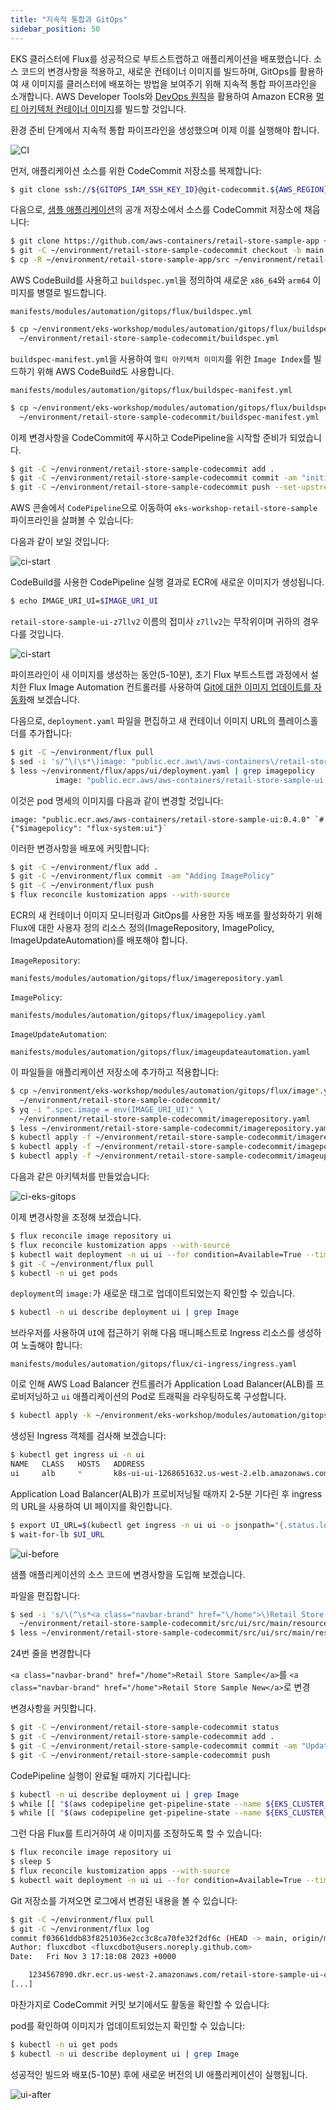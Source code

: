 ```yaml
---
title: "지속적 통합과 GitOps"
sidebar_position: 50
---
```


EKS 클러스터에 Flux를 성공적으로 부트스트랩하고 애플리케이션을 배포했습니다. 소스 코드의 변경사항을 적용하고, 새로운 컨테이너 이미지를 빌드하며, GitOps를 활용하여 새 이미지를 클러스터에 배포하는 방법을 보여주기 위해 지속적 통합 파이프라인을 소개합니다. AWS Developer Tools와 [DevOps 원칙](https://aws.amazon.com/devops/what-is-devops/)을 활용하여 Amazon ECR용 [멀티 아키텍처 컨테이너 이미지](https://aws.amazon.com/blogs/containers/introducing-multi-architecture-container-images-for-amazon-ecr/)를 빌드할 것입니다.

환경 준비 단계에서 지속적 통합 파이프라인을 생성했으며 이제 이를 실행해야 합니다.

![CI](assets/ci-multi-arch.webp)

먼저, 애플리케이션 소스를 위한 CodeCommit 저장소를 복제합니다:

```bash
$ git clone ssh://${GITOPS_IAM_SSH_KEY_ID}@git-codecommit.${AWS_REGION}.amazonaws.com/v1/repos/${EKS_CLUSTER_NAME}-retail-store-sample ~/environment/retail-store-sample-codecommit
```

다음으로, [샘플 애플리케이션](https://github.com/aws-containers/retail-store-sample-app)의 공개 저장소에서 소스를 CodeCommit 저장소에 채웁니다:

```bash
$ git clone https://github.com/aws-containers/retail-store-sample-app ~/environment/retail-store-sample-app
$ git -C ~/environment/retail-store-sample-codecommit checkout -b main
$ cp -R ~/environment/retail-store-sample-app/src ~/environment/retail-store-sample-codecommit
```

AWS CodeBuild를 사용하고 `buildspec.yml`을 정의하여 새로운 `x86_64`와 `arm64` 이미지를 병렬로 빌드합니다.

```file
manifests/modules/automation/gitops/flux/buildspec.yml
```

```bash
$ cp ~/environment/eks-workshop/modules/automation/gitops/flux/buildspec.yml \
  ~/environment/retail-store-sample-codecommit/buildspec.yml
```

`buildspec-manifest.yml`을 사용하여 `멀티 아키텍처 이미지`를 위한 `Image Index`를 빌드하기 위해 AWS CodeBuild도 사용합니다.

```file
manifests/modules/automation/gitops/flux/buildspec-manifest.yml
```

```bash
$ cp ~/environment/eks-workshop/modules/automation/gitops/flux/buildspec-manifest.yml \
  ~/environment/retail-store-sample-codecommit/buildspec-manifest.yml
```

이제 변경사항을 CodeCommit에 푸시하고 CodePipeline을 시작할 준비가 되었습니다.

```bash
$ git -C ~/environment/retail-store-sample-codecommit add .
$ git -C ~/environment/retail-store-sample-codecommit commit -am "initial commit"
$ git -C ~/environment/retail-store-sample-codecommit push --set-upstream origin main
```

AWS 콘솔에서 `CodePipeline`으로 이동하여 `eks-workshop-retail-store-sample` 파이프라인을 살펴볼 수 있습니다:

<ConsoleButton url="https://console.aws.amazon.com/codesuite/codepipeline/pipelines/eks-workshop-retail-store-sample/view" service="codepipeline" label="CodePipeline 콘솔 열기"/>

다음과 같이 보일 것입니다:

![ci-start](assets/ci-start.webp)

CodeBuild를 사용한 CodePipeline 실행 결과로 ECR에 새로운 이미지가 생성됩니다.

```bash
$ echo IMAGE_URI_UI=$IMAGE_URI_UI
```

`retail-store-sample-ui-z7llv2` 이름의 접미사 `z7llv2`는 무작위이며 귀하의 경우 다를 것입니다.

![ci-start](assets/ecr.webp)

파이프라인이 새 이미지를 생성하는 동안(5-10분), 초기 Flux 부트스트랩 과정에서 설치한 Flux Image Automation 컨트롤러를 사용하여 [Git에 대한 이미지 업데이트를 자동화](https://fluxcd.io/flux/guides/image-update/)해 보겠습니다.

다음으로, `deployment.yaml` 파일을 편집하고 새 컨테이너 이미지 URL의 플레이스홀더를 추가합니다:

```bash
$ git -C ~/environment/flux pull
$ sed -i 's/^\(\s*\)image: "public.ecr.aws\/aws-containers\/retail-store-sample-ui:0.4.0"/\1image: "public.ecr.aws\/aws-containers\/retail-store-sample-ui:0.4.0" # {"$imagepolicy": "flux-system:ui"}/' ~/environment/flux/apps/ui/deployment.yaml
$ less ~/environment/flux/apps/ui/deployment.yaml | grep imagepolicy
          image: "public.ecr.aws/aws-containers/retail-store-sample-ui:0.4.0" # {"$imagepolicy": "flux-system:ui"}
```

이것은 pod 명세의 이미지를 다음과 같이 변경할 것입니다:

```text
image: "public.ecr.aws/aws-containers/retail-store-sample-ui:0.4.0" `# {"$imagepolicy": "flux-system:ui"}`
```

이러한 변경사항을 배포에 커밋합니다:

```bash
$ git -C ~/environment/flux add .
$ git -C ~/environment/flux commit -am "Adding ImagePolicy"
$ git -C ~/environment/flux push
$ flux reconcile kustomization apps --with-source
```

ECR의 새 컨테이너 이미지 모니터링과 GitOps를 사용한 자동 배포를 활성화하기 위해 Flux에 대한 사용자 정의 리소스 정의(ImageRepository, ImagePolicy, ImageUpdateAutomation)를 배포해야 합니다.

`ImageRepository`:

```file
manifests/modules/automation/gitops/flux/imagerepository.yaml
```

`ImagePolicy`:

```file
manifests/modules/automation/gitops/flux/imagepolicy.yaml
```

`ImageUpdateAutomation`:

```file
manifests/modules/automation/gitops/flux/imageupdateautomation.yaml
```

이 파일들을 애플리케이션 저장소에 추가하고 적용합니다:

```bash
$ cp ~/environment/eks-workshop/modules/automation/gitops/flux/image*.yaml \
  ~/environment/retail-store-sample-codecommit/
$ yq -i ".spec.image = env(IMAGE_URI_UI)" \
  ~/environment/retail-store-sample-codecommit/imagerepository.yaml
$ less ~/environment/retail-store-sample-codecommit/imagerepository.yaml | grep image:
$ kubectl apply -f ~/environment/retail-store-sample-codecommit/imagerepository.yaml
$ kubectl apply -f ~/environment/retail-store-sample-codecommit/imagepolicy.yaml
$ kubectl apply -f ~/environment/retail-store-sample-codecommit/imageupdateautomation.yaml
```

다음과 같은 아키텍처를 만들었습니다:

![ci-eks-gitops](assets/ci-eks-gitops.webp)

이제 변경사항을 조정해 보겠습니다.

```bash
$ flux reconcile image repository ui
$ flux reconcile kustomization apps --with-source
$ kubectl wait deployment -n ui ui --for condition=Available=True --timeout=120s
$ git -C ~/environment/flux pull
$ kubectl -n ui get pods
```

`deployment`의 `image:`가 새로운 태그로 업데이트되었는지 확인할 수 있습니다.

```bash
$ kubectl -n ui describe deployment ui | grep Image
```

브라우저를 사용하여 `UI`에 접근하기 위해 다음 매니페스트로 Ingress 리소스를 생성하여 노출해야 합니다:

```file
manifests/modules/automation/gitops/flux/ci-ingress/ingress.yaml
```

이로 인해 AWS Load Balancer 컨트롤러가 Application Load Balancer(ALB)를 프로비저닝하고 `ui` 애플리케이션의 Pod로 트래픽을 라우팅하도록 구성합니다.

```bash timeout=180 wait=10
$ kubectl apply -k ~/environment/eks-workshop/modules/automation/gitops/flux/ci-ingress
```

생성된 Ingress 객체를 검사해 보겠습니다:

```bash
$ kubectl get ingress ui -n ui
NAME   CLASS   HOSTS   ADDRESS                                            PORTS   AGE
ui     alb     *       k8s-ui-ui-1268651632.us-west-2.elb.amazonaws.com   80      15s
```

Application Load Balancer(ALB)가 프로비저닝될 때까지 2-5분 기다린 후 ingress의 URL을 사용하여 UI 페이지를 확인합니다.

```bash timeout=300
$ export UI_URL=$(kubectl get ingress -n ui ui -o jsonpath="{.status.loadBalancer.ingress[*].hostname}{'\n'}")
$ wait-for-lb $UI_URL
```

![ui-before](assets/ui-before.webp)

샘플 애플리케이션의 소스 코드에 변경사항을 도입해 보겠습니다.

파일을 편집합니다:

```bash
$ sed -i 's/\(^\s*<a class="navbar-brand" href="\/home">\)Retail Store Sample/\1Retail Store Sample New/' \
  ~/environment/retail-store-sample-codecommit/src/ui/src/main/resources/templates/fragments/layout.html
$ less ~/environment/retail-store-sample-codecommit/src/ui/src/main/resources/templates/fragments/layout.html | grep New
```

24번 줄을 변경합니다

`<a class="navbar-brand" href="/home">Retail Store Sample</a>`를 `<a class="navbar-brand" href="/home">Retail Store Sample New</a>`로 변경

변경사항을 커밋합니다.

```bash wait=30
$ git -C ~/environment/retail-store-sample-codecommit status
$ git -C ~/environment/retail-store-sample-codecommit add .
$ git -C ~/environment/retail-store-sample-codecommit commit -am "Update UI src"
$ git -C ~/environment/retail-store-sample-codecommit push
```

CodePipeline 실행이 완료될 때까지 기다립니다:

```bash timeout=900 wait=30
$ kubectl -n ui describe deployment ui | grep Image
$ while [[ "$(aws codepipeline get-pipeline-state --name ${EKS_CLUSTER_NAME}-retail-store-sample --query 'stageStates[1].actionStates[0].latestExecution.status' --output text)" != "InProgress" ]]; do echo "Waiting for pipeline to start ..."; sleep 10; done && echo "Pipeline started."
$ while [[ "$(aws codepipeline get-pipeline-state --name ${EKS_CLUSTER_NAME}-retail-store-sample --query 'stageStates[1].actionStates[2].latestExecution.status' --output text)" != "Succeeded" ]]; do echo "Waiting for pipeline to reach 'Succeeded' state ..."; sleep 10; done && echo "Pipeline has reached the 'Succeeded' state."
```

그런 다음 Flux를 트리거하여 새 이미지를 조정하도록 할 수 있습니다:

```bash
$ flux reconcile image repository ui
$ sleep 5
$ flux reconcile kustomization apps --with-source
$ kubectl wait deployment -n ui ui --for condition=Available=True --timeout=120s
```

Git 저장소를 가져오면 로그에서 변경된 내용을 볼 수 있습니다:

```bash
$ git -C ~/environment/flux pull
$ git -C ~/environment/flux log
commit f03661ddb83f8251036e2cc3c8ca70fe32f2df6c (HEAD -> main, origin/main, origin/HEAD)
Author: fluxcdbot <fluxcdbot@users.noreply.github.com>
Date:   Fri Nov 3 17:18:08 2023 +0000

    1234567890.dkr.ecr.us-west-2.amazonaws.com/retail-store-sample-ui-c5nmqe:i20231103171720-ac8730e8
[...]
```

마찬가지로 CodeCommit 커밋 보기에서도 활동을 확인할 수 있습니다:

<ConsoleButton url="https://console.aws.amazon.com/codesuite/codecommit/repositories/eks-workshop-gitops/commits" service="codecommit" label="CodeCommit 콘솔 열기"/>

pod를 확인하여 이미지가 업데이트되었는지 확인할 수 있습니다:

```bash
$ kubectl -n ui get pods
$ kubectl -n ui describe deployment ui | grep Image
```

성공적인 빌드와 배포(5-10분) 후에 새로운 버전의 UI 애플리케이션이 실행됩니다.

![ui-after](assets/ui-after.webp)
